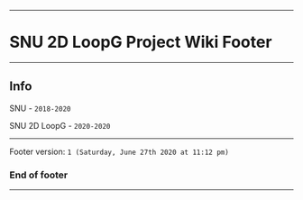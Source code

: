 
***

# SNU 2D LoopG Project Wiki Footer

***

## Info

SNU - `2018-2020`

SNU 2D LoopG - `2020-2020`

***

Footer version: `1 (Saturday, June 27th 2020 at 11:12 pm)`

### End of footer

***
